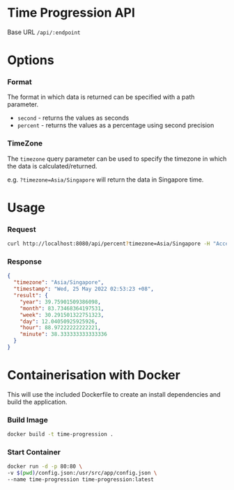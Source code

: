 # Time Progression API

Base URL `/api/:endpoint`

# Options

### **Format**

The format in which data is returned can be specified with a path parameter.

- `second` - returns the values as seconds
- `percent` - returns the values as a percentage using second precision

### **TimeZone**

The `timezone` query parameter can be used to specify the timezone in which the data is calculated/returned.

e.g. `?timezone=Asia/Singapore` will return the data in Singapore time.

# Usage

### **Request**

```bash
curl http://localhost:8080/api/percent?timezone=Asia/Singapore -H "Accept: application/json"
```

### **Response**

```json
{
  "timezone": "Asia/Singapore",
  "timestamp": "Wed, 25 May 2022 02:53:23 +08",
  "result": {
    "year": 39.75901509386098,
    "month": 83.73468364197531,
    "week": 30.291501322751323,
    "day": 12.04050925925926,
    "hour": 88.97222222222221,
    "minute": 38.333333333333336
  }
}
```

# Containerisation with Docker

This will use the included Dockerfile to create an install dependencies and build the application.

### Build Image

```bash
docker build -t time-progression .
```

### Start Container

```bash
docker run -d -p 80:80 \
-v $(pwd)/config.json:/usr/src/app/config.json \
--name time-progression time-progression:latest
```
